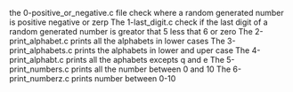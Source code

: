 the 0-positive_or_negative.c file check where a random generated number is positive negative or zerp
The 1-last_digit.c check if the last digit of a random generated number is greator that 5 less that 6 or zero
The 2-print_alphabet.c prints all the alphabets in lower cases
The 3-print_alphabets.c prints the alphabets in lower and uper case
The 4-print_alphabt.c prints all the aphabets excepts q and e
The 5-print_numbers.c prints all the number between 0 and 10
The 6-print_numberz.c prints number between 0-10
